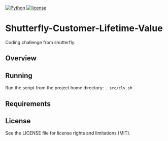 [![Python](https://img.shields.io/badge/python-3.4-blue.svg)]()
[![license](https://img.shields.io/github/license/mashape/apistatus.svg?maxAge=2592000)](https://github.com/xuwenyihust/Shutterfly-Customer-Lifetime-Value/blob/master/LICENSE)
# Shutterfly-Customer-Lifetime-Value
Coding challenge from shutterfly.

## Overview

## Running
Run the script from the project home directory:
`. src/clv.sh`

## Requirements

## License
See the LICENSE file for license rights and limitations (MIT).
